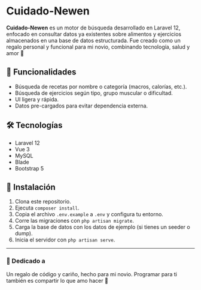 # Cuidado-Newen

**Cuidado-Newen** es un motor de búsqueda desarrollado en Laravel 12, enfocado en consultar datos ya existentes sobre alimentos y ejercicios almacenados en una base de datos estructurada. Fue creado como un regalo personal y funcional para mi novio, combinando tecnología, salud y amor 💙

## 🧩 Funcionalidades
- Búsqueda de recetas por nombre o categoría (macros, calorías, etc.).
- Búsqueda de ejercicios según tipo, grupo muscular o dificultad.
- UI ligera y rápida.
- Datos pre-cargados para evitar dependencia externa.

## 🛠️ Tecnologías
- Laravel 12
- Vue 3
- MySQL
- Blade
- Bootstrap 5

## 🚀 Instalación
1. Clona este repositorio.
2. Ejecuta `composer install`.
3. Copia el archivo `.env.example` a `.env` y configura tu entorno.
4. Corre las migraciones con `php artisan migrate`.
5. Carga la base de datos con los datos de ejemplo (si tienes un seeder o dump).
6. Inicia el servidor con `php artisan serve`.

---

### 💌 Dedicado a
Un regalo de código y cariño, hecho para mi novio. Programar para ti también es compartir lo que amo hacer 💙
